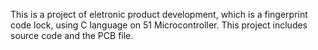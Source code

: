 This is a project of eletronic product development, which is a fingerprint code lock, using C language on 51 Microcontroller. This project includes source code and the PCB file. 
